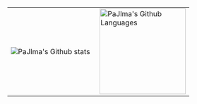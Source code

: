 <table>
  <tr>
    <td>
      <img align="left" src="https://github-readme-streak-stats.herokuapp.com/?user=PaJlma&theme=algolia" alt="PaJlma's Github stats" />
    </td>
    <td>
      <img height="195px" align="right" alt="PaJlma's Github Languages" src="https://github-readme-stats-eight-theta.vercel.app/api/top-langs/?username=PaJlma&theme=algolia&layout=compact" />
    </td>
  </tr>
</table>
